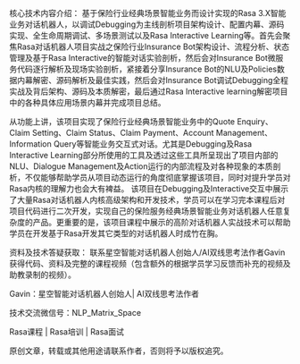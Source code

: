 核心技术内容介绍： 基于保险行业经典场景智能业务而设计实现的Rasa 3.X智能业务对话机器人，以调试Debugging为主线剖析项目架构设计、配置内幕、源码实现、全生命周期调试、多场景测试以及Rasa Interactive Learning等。首先会聚焦Rasa对话机器人项目实战之保险行业Insurance Bot架构设计、流程分析、状态管理及基于Rasa Interactive的智能对话实验剖析，然后会对Insurance Bot微服务代码逐行解析及现场实验剖析，紧接着分享Insurance Bot的NLU及Policies数据内幕解密、源码解析及最佳实践，然后会对Insurance Bot调试Debugging全程实战及背后架构、源码及本质解密，最后通过Rasa Interactive learning解密项目中的各种具体应用场景内幕并完成项目总结。

从功能上讲，该项目实现了保险行业经典场景智能业务中的Quote Enquiry、Claim Setting、Claim Status、Claim Payment、Account Management、Information Query等智能业务交互式对话。尤其是Debugging及Rasa Interactive Learning部分所使用的工具及透过这些工具所呈现出了项目内部的NLU、Dialogue Management及Action运行的内部流程及对各种现象的本质剖析，不仅能够帮助学员从项目动态运行的角度彻底掌握该项目，同时对提升学员对Rasa内核的理解力也会大有裨益。 该项目在Debugging及Interactive交互中展示了大量Rasa对话机器人内核高级架构和开发技术，学员可以在学习完本课程后对项目代码进行二次开发，实现自己的保险服务经典场景智能业务对话机器人任意复杂度的产品。更重要的是，该项目课程中展示的高阶对话机器人实战技术可以帮助学员在开发基于Rasa开发其它类型的对话机器人时成竹在胸。

资料及技术答疑获取： 联系星空智能对话机器人创始人/AI双线思考法作者Gavin获得代码、资料及完整的课程视频（包含额外的根据学员学习反馈而补充的视频及助教录制的视频）。



Gavin：星空智能对话机器人创始人| AI双线思考法作者

技术交流微信号：NLP_Matrix_Space

Rasa课程 | Rasa培训 | Rasa面试

原创文章，转载或其他用途请联系作者，否则将予以版权追究。
